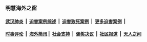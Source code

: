 
### 明慧海外之窗

####  [武汉肺炎](indexes/365.md?t=04050500) &nbsp;|&nbsp;  [迫害案例综述](indexes/328.md?t=04050500) &nbsp;|&nbsp; [迫害致死案例](indexes/277.md?t=04050500)  &nbsp;|&nbsp; [更多迫害案例](indexes/81.md?t=04050500)  &nbsp;|&nbsp; 
####  [时事评论](indexes/19.md?t=04050500) &nbsp;|&nbsp; [海外简讯](indexes/245.md?t=04050500)&nbsp;|&nbsp;  [社会支持](indexes/140.md?t=04050500) &nbsp;|&nbsp; [褒奖决议](indexes/282.md?t=04050500) &nbsp;|&nbsp; [社区报道](indexes/91.md?t=04050500)  &nbsp;|&nbsp; [天人之间](indexes/78.md?t=04050500) 

